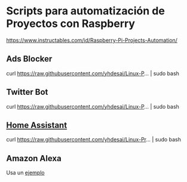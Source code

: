 # Scripts para automatización de Proyectos con Raspberry

https://www.instructables.com/id/Raspberry-Pi-Projects-Automation/

## Ads Blocker

curl https://raw.githubusercontent.com/yhdesai/Linux-P... | sudo bash


## Twitter Bot

curl https://raw.githubusercontent.com/yhdesai/Linux-P... | sudo bash


## [Home Assistant](https://home-assistant.io/)

curl https://raw.githubusercontent.com/yhdesai/Linux-Pr... | sudo bash


## Amazon Alexa

Usa un [ejemplo](https://github.com/alexa/alexa-avs-sample-app)
